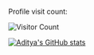 Profile visit count:

![Visitor Count](https://profile-counter.glitch.me/adikeshri/count.svg)

[![Aditya's GitHub stats](https://github-readme-stats.vercel.app/api?username=adikeshri)](https://github.com/anuraghazra/github-readme-stats)

